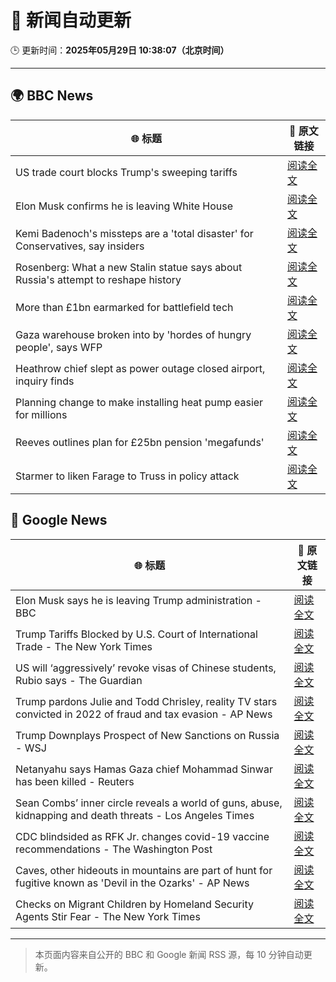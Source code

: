 # 🧠 新闻自动更新

🕒 更新时间：**2025年05月29日 10:38:07（北京时间）**

---

## 🌍 BBC News

| 🌐 标题 | 🔗 原文链接 |
|--------|-------------|
| US trade court blocks Trump's sweeping tariffs | [阅读全文](https://www.bbc.com/news/articles/c8xgdj9kyero) |
| Elon Musk confirms he is leaving White House | [阅读全文](https://www.bbc.com/news/articles/cz9y4exj822o) |
| Kemi Badenoch's missteps are a 'total disaster' for Conservatives, say insiders | [阅读全文](https://www.bbc.com/news/articles/cx2endrywk4o) |
| Rosenberg: What a new Stalin statue says about Russia's attempt to reshape history | [阅读全文](https://www.bbc.com/news/videos/cz63n6j7407o) |
| More than £1bn earmarked for battlefield tech | [阅读全文](https://www.bbc.com/news/articles/ce82qdlel01o) |
| Gaza warehouse broken into by 'hordes of hungry people', says WFP | [阅读全文](https://www.bbc.com/news/articles/c0qg5z4lkj0o) |
| Heathrow chief slept as power outage closed airport, inquiry finds | [阅读全文](https://www.bbc.com/news/articles/c62n0y3nepzo) |
| Planning change to make installing heat pump easier for millions | [阅读全文](https://www.bbc.com/news/articles/c3e5plqke3no) |
| Reeves outlines plan for £25bn pension 'megafunds' | [阅读全文](https://www.bbc.com/news/articles/cjrn0rz2dpgo) |
| Starmer to liken Farage to Truss in policy attack | [阅读全文](https://www.bbc.com/news/articles/cp3n4zwq6v9o) |

## 📰 Google News

| 🌐 标题 | 🔗 原文链接 |
|--------|-------------|
| Elon Musk says he is leaving Trump administration - BBC | [阅读全文](https://news.google.com/rss/articles/CBMiWkFVX3lxTE9jbkN6YmxHVDdSdDBMVVNLYUtQVG4wcUJKOG45QXJNMDM5V203Xzhab2FhWVllR0VuRlVCSkxDMzNLVVgtcnlUVmNfV2ZZeU5oVFFvTXctVVhJdw?oc=5) |
| Trump Tariffs Blocked by U.S. Court of International Trade - The New York Times | [阅读全文](https://news.google.com/rss/articles/CBMijAFBVV95cUxQZ1hyeDBxQ2JVX0lSWklNUnlDcWZQb19VYnVsZnJJb0lhZC0zVm5MeExCS2dRYmVCOHpiemp0UDRVLXhOQlBvSzVNT0tHaXctb3RpOUd2bXBpcnZ6WktjSEIzT3pOUWZtWUNNRGZYY1kxUlEtMVU0T3AtQWJXYllNY3FKUTBNb3pjLXFmeQ?oc=5) |
| US will ‘aggressively’ revoke visas of Chinese students, Rubio says - The Guardian | [阅读全文](https://news.google.com/rss/articles/CBMihgFBVV95cUxPSjJnYTN1ZDZhdkE5cTdhcWpFb0FlTjZCRHFYeG1sOHZsZGoxcFl6TEw4UmNRQUt5ZnBfYmJCaUdnZzJib0pEU0xSVFZOeENHaEstN2N2RkNhLUhsc1VIQVVPbUhNMi02TGpqSVhRMDlzUTl3X1V6N3V6NEpGbmJzVGcteEtWQQ?oc=5) |
| Trump pardons Julie and Todd Chrisley, reality TV stars convicted in 2022 of fraud and tax evasion - AP News | [阅读全文](https://news.google.com/rss/articles/CBMirAFBVV95cUxQaWZkbGFyMkQ5VG9rdy1hOURBNExQcWI1Q0VtQWxxSkxXZXlPM2o2U3BiaVhuQzZZZm1McUNVa0RodFUyRWxEM3V5RXhCTkdsUFBMNzc2b1BheDNwN0NjaGkwTGx1dDd6RWFzQ1djN1lFT0g1MHJxdjJFUjMzelBwczBCejItbG1LcUxOeUtnQkxzdFFlUGMta1lLTHNtc2hwdUtaRFJ6eG5CbzFh?oc=5) |
| Trump Downplays Prospect of New Sanctions on Russia - WSJ | [阅读全文](https://news.google.com/rss/articles/CBMijwFBVV95cUxOdmdUMlJhdkJfdi1SQW9NY25xb2FiZkt2WVdBdThnb3U3NnVwUEJ0QXhocnJSQXZDaWFNcldtdDdleW5tUFV0cE1BQnludVIwSy1uZl8wUEYxOFpKYVFfNzlfUl91OEkxYjIwQTh4X3IwNndIU3ltLU5VNHgyMF9TQ2ktcWFDUlhISWplbUdJaw?oc=5) |
| Netanyahu says Hamas Gaza chief Mohammad Sinwar has been killed - Reuters | [阅读全文](https://news.google.com/rss/articles/CBMivgFBVV95cUxOVmxnQ01hNXVXN1lUZllCTXY3bXNvM1RETTE3U3FqZnNYTmZ5Z0xRZXRlQ0tNMnp5azZXS3BVTW1sVHZEeDdqWXpXakhqY3VnaUw2NEFLWTRwZkxkVWJRcHExeUZtaHkwdG56dkowUG55RHNDZmwxak40cDdGenpzWlRnU0JVVVJBMi1Xc3VtTnY4RThYV0hOOG1JUDJRLVZua2ZndG11UVRlekxrT0VJYWhDU0hqMlRoSDBfcFRB?oc=5) |
| Sean Combs’ inner circle reveals a world of guns, abuse, kidnapping and death threats - Los Angeles Times | [阅读全文](https://news.google.com/rss/articles/CBMi4wFBVV95cUxQUi1YOE5HOWtuc2FscGd3RkFXTkxsNFliY1VBSVQ1RWtjYkpUU3J0STNMT3V3WjBIcVZlYjZCamc3S3Z4YUdXRzE3X0tKVWRWUXNBdThUN0JxajBBVlVJcXJDNUQyMWxwQkd3YXJybTc0VDVSMDNqSEJ4NFUxYk5heU5FX0k5SEVGZU5DUThoOXBqVFVEXzhWZV9taHpXdUoxanpLOXZXaHJfS0JCRnhVVnkzczZsSUcybmVONFQtejd3bkZsMVd6NmJVUUtOQ0FvV2hXWnBOdm1KUWZJUDI3Tmp3QQ?oc=5) |
| CDC blindsided as RFK Jr. changes covid-19 vaccine recommendations - The Washington Post | [阅读全文](https://news.google.com/rss/articles/CBMigAFBVV95cUxQWVJibE1kNjZ4MU9oVTZhbzVlWVNKNzYtdjQ2VVF1elJmLW9HVmtNeE1YRXFJLWMwbzhtZmF2XzFSWmpwcFhHeUQzSFNUSERvSDFEdmxYOENHWkx5MG12NS1teE9IUDZCZjBRbE8xek5CVWVrVmdnd1NWenZyZUF6Xw?oc=5) |
| Caves, other hideouts in mountains are part of hunt for fugitive known as 'Devil in the Ozarks' - AP News | [阅读全文](https://news.google.com/rss/articles/CBMirAFBVV95cUxOdEJac1RRUE5DSUlDS0FZOGRVdG9ENm9WRDZCQzRscUlVVmZIWHM3a1pMN1dEZWhoY29uQTF5bDZ3R0dncGtpR0FneXJzdWJUVVhvd1owWDN4Uk9CY0Y4SldmYUh1NG5XdjU2UmI5N0Fyb0tUUS03a3h6U3hnZWpLRk84Ymhad0xQTjY1RVoyeFp5NGZoYlRKUUpPby1CUjhoaTVTcmhIOW5halBL?oc=5) |
| Checks on Migrant Children by Homeland Security Agents Stir Fear - The New York Times | [阅读全文](https://news.google.com/rss/articles/CBMijAFBVV95cUxNX2IyODNtRG1tVWdnOGRVY3NETV9EN3pucFEzb21acFlIT1FkRWhoMlY3TUpRaXBtVy0yNFUwUS1zUENIbFFsRE1ZVXRfbENfaXRIU0o1TTVlU2lTSWJkNkoxSW1nOUprWHNiQlZNQ0Y3a3pPRmpKVkw2WHFVT0I2NGo2UDFyV1hOUTVoVg?oc=5) |

---
> 本页面内容来自公开的 BBC 和 Google 新闻 RSS 源，每 10 分钟自动更新。